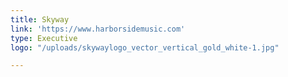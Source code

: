 ```yaml
---
title: Skyway
link: 'https://www.harborsidemusic.com'
type: Executive
logo: "/uploads/skywaylogo_vector_vertical_gold_white-1.jpg"

---
```


